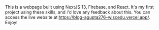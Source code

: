 This is a webpage built using NextJS 13, Firebase, and React. It's my first project using these skills, and I'd love any feedback about this. You can access the live website at https://blog-agupta276-wiscedu.vercel.app/. Enjoy!
